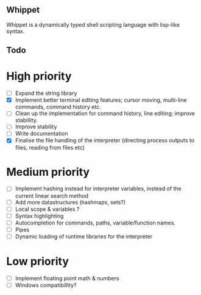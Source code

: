 ## Whippet

Whippet is a dynamically typed shell scripting language with lisp-like syntax.

## Todo

# High priority

- [ ] Expand the string library
- [x] Implement better terminal editing features; cursor moving, multi-line commands, command history etc.
- [ ] Clean up the implementation for command history, line editing; improve stabillity.
- [ ] Improve stability
- [ ] Write documentation
- [x] Finalise the file handling of the interpreter (directing process outputs to files, reading from files etc)

# Medium priority

- [ ] Implement hashing instead for interpreter variables, instead of the current linear search method
- [ ] Add more datastructures (hashmaps, sets?)
- [ ] Local scope & variables ?
- [ ] Syntax highlighting
- [ ] Autocompletion for commands, paths, variable/function names.
- [ ] Pipes
- [ ] Dynamic loading of runtime libraries for the interpreter

# Low priority

- [ ] Implement floating point math & numbers
- [ ] Windows compatibillity?
